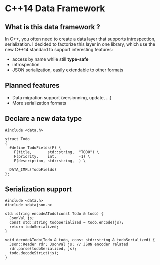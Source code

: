 C++14 Data Framework
====================

What is this data framework ?
-----------------------------
In C++, you often need to create a data layer that supports introspection, serialization. I decided to factorize this layer in one library, which use the new C++14 standard to support interesting features:
  - access by name while still **type-safe**
  - introspection
  - JSON serialization, easily extendable to other formats
  

Planned features
----------------
  - Data migration support (versionning, update, ...)
  - More serialization formats

Declare a new data type
-----------------------
    #include <data.h>

    struct Todo
    {
      #define TodoFields(F) \
        F(title,       std::string,  "TODO") \
        F(priority,    int,          -1) \
        F(description, std::string,  ) \

      DATA_IMPL(TodoFields)
    };


Serialization support
---------------------

    #include <data.h>
    #include <datajson.h>

    std::string encodeATodo(const Todo & todo) {
      JsonVal js;
      const std::string todoSerialized = todo.encode(js);
      return todoSerialized;
    }

    void decodeATodo(Todo & todo, const std::string & todoSerialized) {
      Json::Reader rdr; JsonVal js; // JSON encoder related
      rdr.parse(todoSerialized, js);
      todo.decodeStrict(js);
    }
